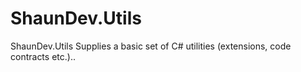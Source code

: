# ShaunDev.Utils

ShaunDev.Utils Supplies a basic set of C# utilities (extensions, code contracts etc.)..
